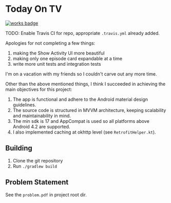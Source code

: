 # Today On TV
[![works badge](https://cdn.rawgit.com/nikku/works-on-my-machine/v0.2.0/badge.svg)](https://github.com/nikku/works-on-my-machine)

TODO: Enable Travis CI for repo, appropriate `.travis.yml` already added.

Apologies for not completing a few things:
1. making the Show Activity UI more beautiful
2. making only one episode card expandable at a time
3. write more unit tests and integration tests

I'm on a vacation with my friends so I couldn't carve out any more time.

Other than the above mentioned things, I think I succeeded in achieving the main objectives for this project:
1. The app is functional and adhere to the Android material design guidelines.
2. The source code is structured in MVVM architecture, keeping scalability and maintainability in mind.
3. The min sdk is 17 and AppCompat is used so all platforms above Android 4.2 are supported.
4. I also implemented caching at okhttp level (see `RetrofitHelper.kt`).

## Building

1. Clone the git repository
2. Run `./gradlew build`

## Problem Statement

See the `problem.pdf` in project root dir.
